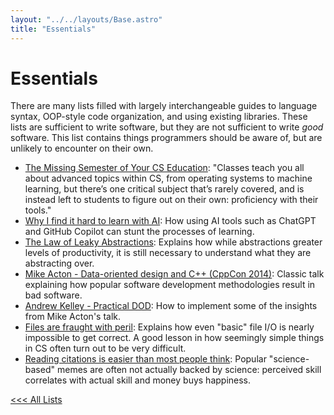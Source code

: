 ```yaml
---
layout: "../../layouts/Base.astro"
title: "Essentials"
---
```



# Essentials

There are many lists filled with largely interchangeable guides to language syntax, OOP-style code organization, and using existing libraries.
These lists are sufficient to write software, but they are not sufficient to write *good* software.
This list contains things programmers should be aware of, but are unlikely to encounter on their own.

- [The Missing Semester of Your CS Education](https://missing.csail.mit.edu/): "Classes teach you all about advanced topics within CS, from operating systems to machine learning, but there’s one critical subject that’s rarely covered, and is instead left to students to figure out on their own: proficiency with their tools."
- [Why I find it hard to learn with AI](https://andresc.substack.com/p/why-i-find-it-hard-to-learn-with): How using AI tools such as ChatGPT and GitHub Copilot can stunt the processes of learning.
- [The Law of Leaky Abstractions](https://www.joelonsoftware.com/2002/11/11/the-law-of-leaky-abstractions/): Explains how while abstractions greater levels of productivity, it is still necessary to understand what they are abstracting over.
- [Mike Acton - Data-oriented design and C++ (CppCon 2014)](https://www.youtube.com/watch?v=rX0ItVEVjHc): Classic talk explaining how popular software development methodologies result in bad software.
- [Andrew Kelley - Practical DOD](https://vimeo.com/649009599): How to implement some of the insights from Mike Acton's talk.
- [Files are fraught with peril](https://danluu.com/deconstruct-files/): Explains how even "basic" file I/O is nearly impossible to get correct. A good lesson in how seemingly simple things in CS often turn out to be very difficult.
- [Reading citations is easier than most people think](https://danluu.com/dunning-kruger/): Popular "science-based" memes are often not actually backed by science: perceived skill correlates with actual skill and money buys happiness. 

[<<< All Lists](./)
